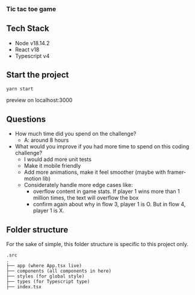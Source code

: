 ### Tic tac toe game

## Tech Stack

- Node v18.14.2
- React v18
- Typescript v4

## Start the project

```bash
yarn start
```

preview on localhost:3000

## Questions

- How much time did you spend on the challenge?
  - A: around 8 hours
- What would you improve if you had more time to spend on this coding challenge?
  - I would add more unit tests
  - Make it mobile friendly
  - Add more animations, make it feel smoother (maybe with framer-motion lib)
  - Considerately handle more edge cases like:
    - overflow content in game stats. If player 1 wins more than 1 million times, the text will overflow the box
    - confirm again about why in flow 3, player 1 is O. But in flow 4, player 1 is X.

## Folder structure

For the sake of simple, this folder structure is specific to this project only.

```
.src
.
├── app (where App.tsx live)
├── components (all components in here)
├── styles (for global style)
├── types (for Typescript type)
├── index.tsx
```
